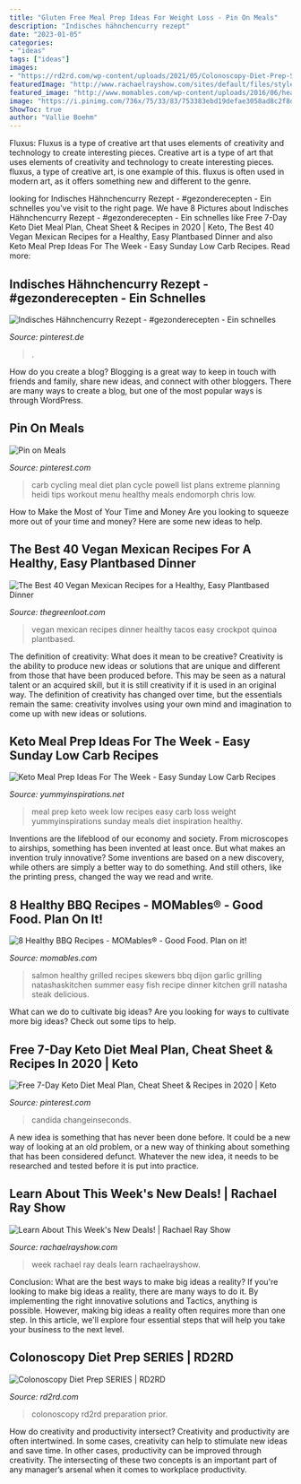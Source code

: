 ```yaml
---
title: "Gluten Free Meal Prep Ideas For Weight Loss - Pin On Meals"
description: "Indisches hähnchencurry rezept"
date: "2023-01-05"
categories:
- "ideas"
tags: ["ideas"]
images:
- "https://rd2rd.com/wp-content/uploads/2021/05/Colonoscopy-Diet-Prep-SERIES-768x578.png"
featuredImage: "http://www.rachaelrayshow.com/sites/default/files/styles/1280x720/public/images/2014-12/c3f400862abb2668f9c0cbe39cbb2469.jpg?itok=w1Sr9nK1"
featured_image: "http://www.momables.com/wp-content/uploads/2016/06/healthy-bbq-recipes3.jpg"
image: "https://i.pinimg.com/736x/75/33/83/753383ebd19defae3058ad8c2f8d62bf--eating-plans-diet-plans.jpg"
ShowToc: true
author: "Vallie Boehm"
---
```



Fluxus: Fluxus is a type of creative art that uses elements of creativity and technology to create interesting pieces.
Creative art is a type of art that uses elements of creativity and technology to create interesting pieces. fluxus, a type of creative art, is one example of this. fluxus is often used in modern art, as it offers something new and different to the genre.

	

		
looking for Indisches Hähnchencurry Rezept - #gezonderecepten - Ein schnelles you've visit to the right page. We have 8 Pictures about Indisches Hähnchencurry Rezept - #gezonderecepten - Ein schnelles like Free 7-Day Keto Diet Meal Plan, Cheat Sheet &amp; Recipes in 2020 | Keto, The Best 40 Vegan Mexican Recipes for a Healthy, Easy Plantbased Dinner and also Keto Meal Prep Ideas For The Week - Easy Sunday Low Carb Recipes. Read more:
		
    
## Indisches Hähnchencurry Rezept - #gezonderecepten - Ein Schnelles

<img loading=lazy src="https://i.pinimg.com/736x/73/10/82/731082c49098aa5bab6b57cb0534fde6.jpg" onerror="this.onerror=null;this.src='https://tse3.mm.bing.net/th?id=OIP.OAyrFM1DPmvwkQkO3P-yuwHaHL&amp;pid=15.1';" alt="Indisches Hähnchencurry Rezept - #gezonderecepten - Ein schnelles">

_Source: pinterest.de_

>. 

	

How do you create a blog?
Blogging is a great way to keep in touch with friends and family, share new ideas, and connect with other bloggers. There are many ways to create a blog, but one of the most popular ways is through WordPress.

    
## Pin On Meals

<img loading=lazy src="https://i.pinimg.com/736x/75/33/83/753383ebd19defae3058ad8c2f8d62bf--eating-plans-diet-plans.jpg" onerror="this.onerror=null;this.src='https://tse3.mm.bing.net/th?id=OIP.x8xZ5aPty2wcsJ_YxCBEBAHaFj&amp;pid=15.1';" alt="Pin on Meals">

_Source: pinterest.com_

>carb cycling meal diet plan cycle powell list plans extreme planning heidi tips workout menu healthy meals endomorph chris low. 

	

How to Make the Most of Your Time and Money
Are you looking to squeeze more out of your time and money? Here are some new ideas to help.

    
## The Best 40 Vegan Mexican Recipes For A Healthy, Easy Plantbased Dinner

<img loading=lazy src="http://thegreenloot.com/wp-content/uploads/2017/09/healthy-vegan-mexican-recipes-dinner-15.jpg" onerror="this.onerror=null;this.src='https://tse1.mm.bing.net/th?id=OIP.MNO4LITzlvYXmItNzyGN3gHaLH&amp;pid=15.1';" alt="The Best 40 Vegan Mexican Recipes for a Healthy, Easy Plantbased Dinner">

_Source: thegreenloot.com_

>vegan mexican recipes dinner healthy tacos easy crockpot quinoa plantbased. 

	

The definition of creativity: What does it mean to be creative?
Creativity is the ability to produce new ideas or solutions that are unique and different from those that have been produced before. This may be seen as a natural talent or an acquired skill, but it is still creativity if it is used in an original way. The definition of creativity has changed over time, but the essentials remain the same: creativity involves using your own mind and imagination to come up with new ideas or solutions.

    
## Keto Meal Prep Ideas For The Week - Easy Sunday Low Carb Recipes

<img loading=lazy src="https://yummyinspirations.net/wp-content/uploads/2017/11/Keto-Meal-Prep-Ideas-For-The-Week-Easy-Sunday-Low-Carb-Meal-Prep-Recipes-for-Ketosis-Weight-Loss-and-Healthy-Meals.jpg" onerror="this.onerror=null;this.src='https://tse2.mm.bing.net/th?id=OIP.PqQ8oXrZaM-CLbJ7rNdqxQHaQ4&amp;pid=15.1';" alt="Keto Meal Prep Ideas For The Week - Easy Sunday Low Carb Recipes">

_Source: yummyinspirations.net_

>meal prep keto week low recipes easy carb loss weight yummyinspirations sunday meals diet inspiration healthy. 

	

Inventions are the lifeblood of our economy and society. From microscopes to airships, something has been invented at least once. But what makes an invention truly innovative? Some inventions are based on a new discovery, while others are simply a better way to do something. And still others, like the printing press, changed the way we read and write.

    
## 8 Healthy BBQ Recipes - MOMables® - Good Food. Plan On It!

<img loading=lazy src="http://www.momables.com/wp-content/uploads/2016/06/healthy-bbq-recipes3.jpg" onerror="this.onerror=null;this.src='https://tse1.mm.bing.net/th?id=OIP.5B2Mng1QAGkDB2EqZcSnAwHaLH&amp;pid=15.1';" alt="8 Healthy BBQ Recipes - MOMables® - Good Food. Plan on it!">

_Source: momables.com_

>salmon healthy grilled recipes skewers bbq dijon garlic grilling natashaskitchen summer easy fish recipe dinner kitchen grill natasha steak delicious. 

	

What can we do to cultivate big ideas?
Are you looking for ways to cultivate more big ideas? Check out some tips to help.

    
## Free 7-Day Keto Diet Meal Plan, Cheat Sheet &amp; Recipes In 2020 | Keto

<img loading=lazy src="https://i.pinimg.com/736x/0f/72/38/0f7238a9585098c6a4a9e9f50183b973.jpg" onerror="this.onerror=null;this.src='https://tse2.mm.bing.net/th?id=OIP.PVqmgcKjGSymGeYFs7N2NwHaMA&amp;pid=15.1';" alt="Free 7-Day Keto Diet Meal Plan, Cheat Sheet &amp; Recipes in 2020 | Keto">

_Source: pinterest.com_

>candida changeinseconds. 

	

A new idea is something that has never been done before. It could be a new way of looking at an old problem, or a new way of thinking about something that has been considered defunct. Whatever the new idea, it needs to be researched and tested before it is put into practice.

    
## Learn About This Week&#039;s New Deals! | Rachael Ray Show

<img loading=lazy src="http://www.rachaelrayshow.com/sites/default/files/styles/1280x720/public/images/2014-12/c3f400862abb2668f9c0cbe39cbb2469.jpg?itok=w1Sr9nK1" onerror="this.onerror=null;this.src='https://tse4.mm.bing.net/th?id=OIP.LPkZkWmg0_RF6WPkBWBrzQHaEK&amp;pid=15.1';" alt="Learn About This Week&#039;s New Deals! | Rachael Ray Show">

_Source: rachaelrayshow.com_

>week rachael ray deals learn rachaelrayshow. 

	

Conclusion: What are the best ways to make big ideas a reality?
If you're looking to make big ideas a reality, there are many ways to do it. By implementing the right innovative solutions and Tactics, anything is possible. However, making big ideas a reality often requires more than one step. In this article, we'll explore four essential steps that will help you take your business to the next level.

    
## Colonoscopy Diet Prep SERIES | RD2RD

<img loading=lazy src="https://rd2rd.com/wp-content/uploads/2021/05/Colonoscopy-Diet-Prep-SERIES-768x578.png" onerror="this.onerror=null;this.src='https://tse3.mm.bing.net/th?id=OIP.CW1U8Jo1Ci611PBfsvBmrwHaFk&amp;pid=15.1';" alt="Colonoscopy Diet Prep SERIES | RD2RD">

_Source: rd2rd.com_

>colonoscopy rd2rd preparation prior. 

	

How do creativity and productivity intersect?
Creativity and productivity are often intertwined. In some cases, creativity can help to stimulate new ideas and save time. In other cases, productivity can be improved through creativity. The intersecting of these two concepts is an important part of any manager’s arsenal when it comes to workplace productivity.

